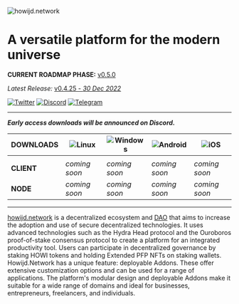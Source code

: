 ![howijd.network](https://raw.githubusercontent.com/howijd/howijd.network/main/assets/images/howijd/src/howijd-full.svg)

# **A versatile platform for the modern universe**

**CURRENT ROADMAP PHASE:** [v0.5.0](https://github.com/orgs/howijd/projects/23)

*Latest Release:* [v0.4.25 - *30 Dec 2022*](https://github.com/howijd/okram.howijd.network/releases/tag/v0.4.25)

[![Twitter](https://img.shields.io/badge/Twitter-%231DA1F2.svg?style=for-the-badge&logo=Twitter&logoColor=white)][twitter]
[![Discord](https://img.shields.io/badge/Discord-%235865F2.svg?style=for-the-badge&logo=discord&logoColor=white)][discord]
[![Telegram](https://img.shields.io/badge/Telegram-2CA5E0?style=for-the-badge&logo=telegram&logoColor=white)][telegram]

---

***Early access downloads will be announced on Discord.***

| **DOWNLOADS** | ![Linux](https://img.shields.io/badge/Linux-FCC624?style=for-the-badge&logo=linux&logoColor=black) | ![Windows](https://img.shields.io/badge/Windows-0078D6?style=for-the-badge&logo=windows&logoColor=white) | ![Android](https://img.shields.io/badge/Android-3DDC84?style=for-the-badge&logo=android&logoColor=white) | ![iOS](https://img.shields.io/badge/iOS-000000?style=for-the-badge&logo=ios&logoColor=white) |
| --- | --- | --- | --- | --- |
|    |    |   |    |
| **CLIENT** |  *coming soon*   |  *coming soon*   |  *coming soon*   |  *coming soon*   |
| **NODE**   |  *coming soon*   |  *coming soon*   |  *coming soon*   |  *coming soon*   |

---


[howijd.network] is a decentralized ecosystem and [DAO] that aims to increase the adoption and use of secure decentralized technologies. It uses advanced technologies such as the Hydra Head protocol and the Ouroboros proof-of-stake consensus protocol to create a platform for an integrated productivity tool. Users can participate in decentralized governance by staking HOWI tokens and holding Extended PFP NFTs on staking wallets. Howijd.Network has a unique feature: deployable Addons. These offer extensive customization options and can be used for a range of applications. The platform's modular design and deployable Addons make it suitable for a wide range of domains and ideal for businesses, entrepreneurs, freelancers, and individuals.

<!-- links -->
[howijd.network]: https://howijd.network
[DAO]: https://en.wikipedia.org/wiki/Decentralized_autonomous_organization
[lossless-compression]: https://en.wikipedia.org/wiki/Lossless_compression
[pfp]: https://www.coindesk.com/learn/what-are-pfp-nfts/
[twitter]: https://twitter.com/HowijdNetwork "Twitter @HowijdNetwork"
[discord]: https://discord.com/invite/gskwEM7z2C "Discord @HowijdNetwork"
[telegram]: https://t.me/HowijdNetwork "Telegram @HowijdNetwork"
